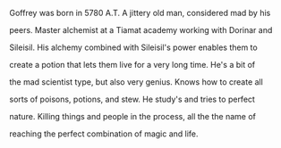 Goffrey was born in 5780 A.T. A jittery old man, considered mad by his

peers. Master alchemist at a Tiamat academy working with Dorinar and

Sileisil. His alchemy combined with Sileisil's power enables them to

create a potion that lets them live for a very long time. He's a bit of

the mad scientist type, but also very genius. Knows how to create all

sorts of poisons, potions, and stew. He study's and tries to perfect

nature. Killing things and people in the process, all the the name of

reaching the perfect combination of magic and life.

